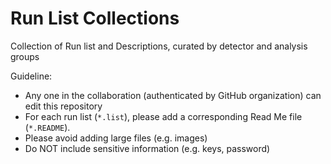 # Run List Collections
Collection of Run list and Descriptions, curated by detector and analysis groups

Guideline: 
* Any one in the collaboration (authenticated by GitHub organization) can edit this repository
* For each run list (`*.list`), please add a corresponding Read Me file (`*.README`).
* Please avoid adding large files (e.g. images)
* Do NOT include sensitive information (e.g. keys, password)
